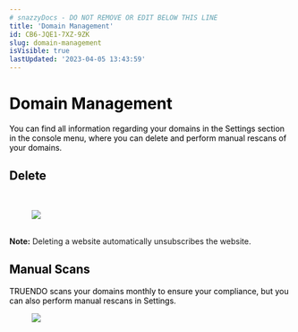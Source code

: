 ```yaml
---
# snazzyDocs - DO NOT REMOVE OR EDIT BELOW THIS LINE
title: 'Domain Management'
id: CB6-JQE1-7XZ-9ZK
slug: domain-management
isVisible: true
lastUpdated: '2023-04-05 13:43:59'
---
```

# **<span style="color:windowtext;"><span style="background-color:transparent;">Domain Management</span></span>**

<span style="color:windowtext;"><span style="background-color:transparent;">You can find all information regarding your domains in the Settings section in the console menu, where you can delete and perform manual rescans of your domains.</span></span>

## <span style="color:windowtext;"><span style="background-color:transparent;">Delete</span></span>

<br />

<figure><img src="https://app.snazzydocs.com/storage/users/hEfI2V55cVTdM5ty/docs/G2IomO8914MUXZZJ/images/QfqtwHcXfH7RGNoX1tMo.png"></figure>

<br />

<div class="sd-callout" data-callout-type="info"><strong>Note:</strong> Deleting a website automatically unsubscribes the website.</div>

## <span style="color:windowtext;"><span style="background-color:transparent;">Manual Scans</span></span>

<span style="color:windowtext;"><span style="background-color:transparent;">TRUENDO scans your domains monthly to ensure your compliance, but you can also perform manual rescans in Settings.</span></span>

<figure><img src="https://app.snazzydocs.com/storage/users/hEfI2V55cVTdM5ty/docs/G2IomO8914MUXZZJ/images/Zhuk9mO5Ve4h3yENmoMq.png"></figure>

<br />